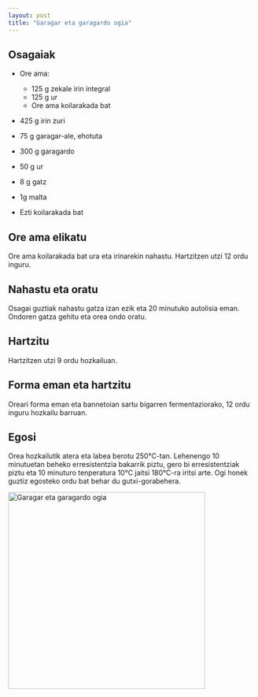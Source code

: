 ```yaml
---
layout: post
title: "Garagar eta garagardo ogia"
---
```


##  Osagaiak

* Ore ama:
  
  * 125 g zekale irin integral
  * 125 g ur
  * Ore ama koilarakada bat

* 425 g irin zuri 

* 75 g garagar-ale, ehotuta 

* 300 g garagardo

* 50 g ur

* 8 g gatz

* 1g malta

* Ezti koilarakada bat

## Ore ama elikatu

Ore ama koilarakada bat ura eta irinarekin nahastu. Hartzitzen utzi 12 ordu inguru. 

## Nahastu eta oratu

Osagai guztiak nahastu gatza izan ezik eta 20 minutuko autolisia
eman. Ondoren gatza gehitu eta orea ondo oratu.

## Hartzitu

Hartzitzen utzi 9 ordu hozkailuan. 

## Forma eman eta hartzitu

Oreari forma eman eta bannetoian sartu bigarren fermentaziorako, 12
ordu inguru hozkailu barruan.

## Egosi

Orea hozkailutik atera eta labea berotu 250&deg;C-tan. Lehenengo 10
minutuetan beheko erresistentzia bakarrik piztu, gero bi
erresistentziak piztu eta 10 minuturo tenperatura 10&deg;C jaitsi
180&deg;C-ra iritsi arte. Ogi honek guztiz egosteko ordu bat behar du
gutxi-gorabehera.

<img src="{{ site.github.url
}}/irudiak/garagar.jpg" alt="Garagar eta garagardo ogia" style="width:400px;"/>
